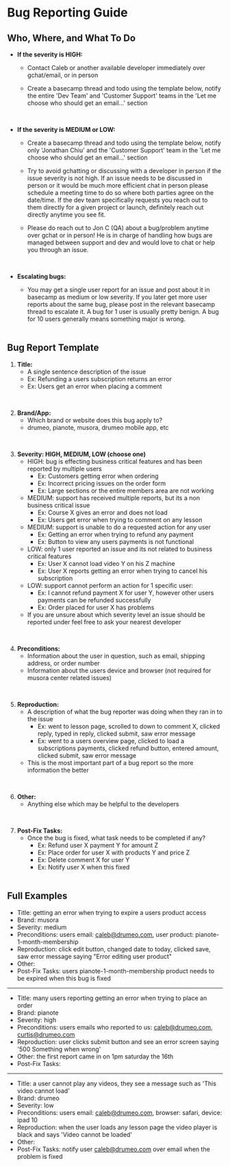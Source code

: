 # Bug Reporting Guide

## Who, Where, and What To Do

- **If the severity is HIGH:**
    - Contact Caleb or another available developer immediately over gchat/email, or in person
    
    - Create a basecamp thread and todo using the template below, notify the entire 'Dev Team' and 'Customer Support' teams in the 'Let me choose who should get an email…' section
<br>

- **If the severity is MEDIUM or LOW:**
    - Create a basecamp thread and todo using the template below, notify only 'Jonathan Chiu' and the 'Customer Support' team in the 'Let me choose who should get an email…' section
    - Try to avoid gchatting or discussing with a developer in person if the issue severity is not high. If an issue needs to be discussed in person or it would be much more efficient chat in person please schedule a meeting time to do so where both parties agree on the date/time. If the dev team specifically requests you reach out to them directly for a given project or launch, definitely reach out directly anytime you see fit.
    
    - Please do reach out to Jon C (QA) about a bug/problem anytime over gchat or in person! He is in charge of handling how bugs are managed between support and dev and would love to chat or help you through an issue.
    <br>

- **Escalating bugs:**
    - You may get a single user report for an issue and post about it in basecamp as medium or low severity. If you later get more user reports about the same bug, please post in the relevant basecamp thread to escalate it. A bug for 1 user is usually pretty benign. A bug for 10 users generally means something major is wrong.
    <br>


## Bug Report Template
1. **Title:**
    - A single sentence description of the issue
    - Ex: Refunding a users subscription returns an error
    - Ex: Users get an error when placing a comment
<br>

2. **Brand/App:**
    - Which brand or website does this bug apply to?
    - drumeo, pianote, musora, drumeo mobile app, etc
<br>

3. **Severity: HIGH, MEDIUM, LOW (choose one)**
    - HIGH: bug is effecting business critical features and has been reported by multiple users
        - Ex: Customers getting error when ordering
        - Ex: Incorrect pricing issues on the order form
        - Ex: Large sections or the entire members area are not working
    - MEDIUM: support has received multiple reports, but its a non business critical issue
        - Ex: Course X gives an error and does not load
        - Ex: Users get error when trying to comment on any lesson
    - MEDIUM: support is unable to do a requested action for any user
        - Ex: Getting an error when trying to refund any payment
        - Ex: Button to view any users payments is not functional
    - LOW: only 1 user reported an issue and its not related to business critical features
        - Ex: User X cannot load video Y on his Z machine
        - Ex: User X reports getting an error when trying to cancel his subscription
    - LOW: support cannot perform an action for 1 specific user:
        - Ex: I cannot refund payment X for user Y, however other users payments can be refunded successfully
        - Ex: Order placed for user X has problems
    - If you are unsure about which severity level an issue should be reported under feel free to ask your nearest developer
<br>

4. **Preconditions:**
    - Information about the user in question, such as email, shipping address, or order number
    - Information about the users device and browser (not required for musora center related issues)
<br>

5. **Reproduction:**
    - A description of what the bug reporter was doing when they ran in to the issue
        - Ex: went to lesson page, scrolled to down to comment X, clicked reply, typed in reply, clicked submit, saw error message
        - Ex: went to a users overview page, clicked to load a subscriptions payments, clicked refund button, entered amount, clicked submit, saw error message
    - This is the most important part of a bug report so the more information the better
<br>

6. **Other:**
    - Anything else which may be helpful to the developers
<br>

7. **Post-Fix Tasks:**
    - Once the bug is fixed, what task needs to be completed if any?
        - Ex: Refund user X payment Y for amount Z
        - Ex: Place order for user X with products Y and price Z
        - Ex: Delete comment X for user Y
        - Ex: Notify user X when this fixed
        <br>


## Full Examples

- Title: getting an error when trying to expire a users product access
- Brand: musora
- Severity: medium
- Preconditions: users email: caleb@drumeo.com, user product: pianote-1-month-membership
- Reproduction: click edit button, changed date to today, clicked save, saw error message saying "Error editing user product"
- Other:
- Post-Fix Tasks: users pianote-1-month-membership product needs to be expired when this bug is fixed

---
 
- Title: many users reporting getting an error when trying to place an order
- Brand: pianote
- Severity: high
- Preconditions: users emails who reported to us: caleb@drumeo.com, curtis@drumeo.com
- Reproduction: user clicks submit button and see an error screen saying '500 Something when wrong'
- Other: the first report came in on 1pm saturday the 16th
- Post-Fix Tasks: 

--- 

- Title: a user cannot play any videos, they see a message such as 'This video cannot load'
- Brand: drumeo
- Severity: low
- Preconditions: users email: caleb@drumeo.com, browser: safari, device: ipad 10
- Reproduction: when the user loads any lesson page the video player is black and says 'Video cannot be loaded'
- Other:
- Post-Fix Tasks: notify user caleb@drumeo.com over email when the problem is fixed
